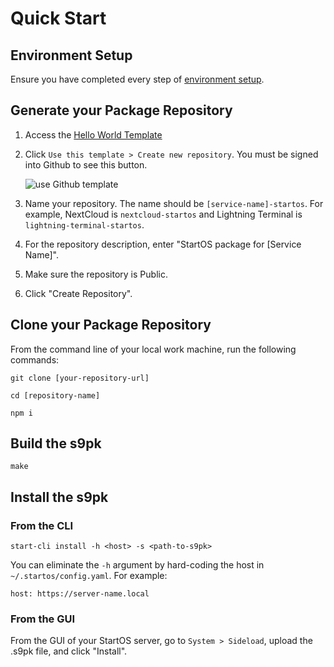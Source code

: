 # Quick Start

## Environment Setup

Ensure you have completed every step of [environment setup](./environment-setup.md).

## Generate your Package Repository

1. Access the [Hello World Template](https://github.com/Start9Labs/hello-world-startos)

1. Click `Use this template > Create new repository`. You must be signed into Github to see this button.

   ![use Github template](./assets/use-github-template.png)

1. Name your repository. The name should be `[service-name]-startos`. For example, NextCloud is `nextcloud-startos` and Lightning Terminal is `lightning-terminal-startos`.

1. For the repository description, enter "StartOS package for [Service Name]".

1. Make sure the repository is Public.

1. Click "Create Repository".

## Clone your Package Repository

From the command line of your local work machine, run the following commands:

```
git clone [your-repository-url]
```

```
cd [repository-name]
```

```
npm i
```

## Build the s9pk

    make

## Install the s9pk

### From the CLI

```
start-cli install -h <host> -s <path-to-s9pk>
```

You can eliminate the `-h` argument by hard-coding the host in `~/.startos/config.yaml`. For example:

```
host: https://server-name.local
```

### From the GUI

From the GUI of your StartOS server, go to `System > Sideload`, upload the .s9pk file, and click "Install".
